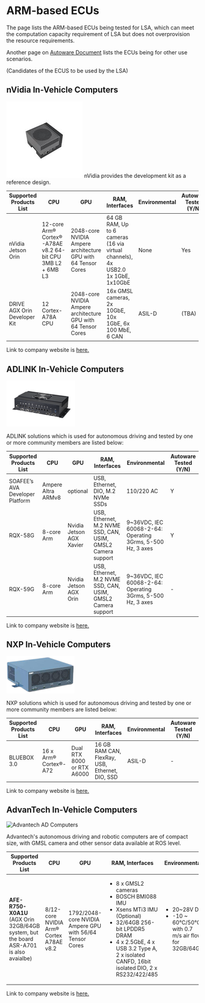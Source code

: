 # ARM-based ECUs

The page lists the ARM-based ECUs being tested for LSA, which can meet the computation capacity requirement of LSA but does not overprovision the resource requirements. 

Another page on [Autoware Document](https://autowarefoundation.github.io/autoware-documentation/main/reference-hw/ad-computers/) lists the ECUs being for other use scenarios. 

(Candidates of the ECUS to be used by the LSA)

## **nVidia In-Vehicle Computers**
![ad_comp-adlink.png](images/ad_comp-nvidia.jpg)
nVidia provides the development kit as a reference design. 


| Supported Products List | CPU                     | GPU                        | RAM, Interfaces                                 | Environmental | Autoware Tested (Y/N) |
| ----------------------- | ----------------------- | -------------------------- | ----------------------------------------------- | ------------- | --------------------- |
| nVidia Jetson Orin             | 12-core Arm® Cortex®-A78AE v8.2 64-bit CPU 3MB L2 + 6MB L3 | 2048-core NVIDIA Ampere architecture GPU with 64 Tensor Cores | 64 GB RAM, Up to 6 cameras (16 via virtual channels), 4x USB2.0 1x 1GbE, 1x10GbE | None      | Yes                     |
| DRIVE AGX Orin Developer Kit   | 12 Cortex-A78A CPU | 2048-core NVIDIA Ampere architecture GPU with 64 Tensor Cores | 16x GMSL cameras, 2x 10GbE, 10x 1GbE, 6x 100 MbE, 6 CAN  |  ASIL-D    | (TBA)                     |

Link to company website is [here.](https://www.nvidia.com/en-us/autonomous-machines/embedded-systems/jetson-orin/)


## **ADLINK In-Vehicle Computers**

![ad_comp-adlink.png](images/ad_comp-adlink.png)

ADLINK solutions which is used for autonomous driving and tested by one or more community members are listed below:

  <!-- cspell: ignore Altra BLUEBOX Grms Quadro Vecow vecow -->

| Supported Products List         | CPU                                    | GPU                      | RAM, Interfaces                                                                                    | Environmental                                                                                  | Autoware Tested (Y/N) |
| ------------------------------- | -------------------------------------- | ------------------------ | -------------------------------------------------------------------------------------------------- | ---------------------------------------------------------------------------------------------- | --------------------- |
| SOAFEE’s AVA Developer Platform | Ampere Altra ARMv8                     | optional                 | USB, Ethernet, DIO, M.2 NVMe SSDs                                                                  | 110/220 AC                                                                                     | Y                     |
| RQX-58G                         | 8-core Arm                             | Nvidia Jetson AGX Xavier | USB, Ethernet, M.2 NVME SSD, CAN, USIM, GMSL2 Camera support                                       | 9~36VDC, IEC 60068-2-64: Operating 3Grms, 5-500 Hz, 3 axes                                     | Y                     |
| RQX-59G                         | 8-core Arm                             | Nvidia Jetson AGX Orin   | USB, Ethernet, M.2 NVME SSD, CAN, USIM, GMSL2 Camera support                                       | 9~36VDC, IEC 60068-2-64: Operating 3Grms, 5-500 Hz, 3 axes                                     | -                     |

Link to company website is [here.](https://www.adlinktech.com/en/Connected-Autonomous-Vehicle-Solutions)

## **NXP In-Vehicle Computers**

![ad_comp-nxp.png](images/ad_comp-nxp.png)

NXP solutions which is used for autonomous driving and tested by one or more community members are listed below:

| Supported Products List | CPU                     | GPU                        | RAM, Interfaces                                 | Environmental | Autoware Tested (Y/N) |
| ----------------------- | ----------------------- | -------------------------- | ----------------------------------------------- | ------------- | --------------------- |
| BLUEBOX 3.0             | 16 x Arm® Cortex®-A72 | Dual RTX 8000 or RTX A6000 | 16 GB RAM CAN, FlexRay, USB, Ethernet, DIO, SSD | ASIL-D        | -                     |

Link to company website is [here.](https://www.nxp.com/design/designs/bluebox-3-0-automotive-high-performance-compute-ahpc-development-platform:BlueBox)

## **AdvanTech In-Vehicle Computers**

![Advantech AD Computers](https://github.com/user-attachments/assets/0798fc0d-e799-4c54-8f81-dfe98466e726)

Advantech's autonomous driving and robotic computers are of compact size, with GMSL camera and other sensor data available at ROS level.

| Supported Products List | CPU | GPU | RAM, Interfaces | Environmental | Autoware Tested (Y/N) |
| --- | --- | --- | --- | --- |--- |
| **AFE-R750-X0A1U** (AGX Orin 32GB/64GB system, but the board  ASR-A701 is also avaialbe) | 8/12-core NVIDIA Arm® Cortex A78AE v8.2 | 1792/2048-core NVIDIA Ampere GPU with 56/64 Tensor Cores | <ul><li>8 x GMSL2 cameras</li><li>BOSCH BMI088 IMU</li><li>Xsens MTi3 IMU (Optional)</li><li>32/64GB 256-bit LPDDR5 DRAM</li><li> 4 x 2.5GbE, 4 x USB 3.2 Type A, 2 x isolated CANFD, 16bit isolated DIO, 2 x RS232/422/485</li> </ul> | <ul><li>20~28V DC</li> <li>-10 ~ 60°C/50°C with 0.7 m/s air flow for 32GB/64GB</li></ul> |Y|

Link to company website is [here.](https://campaign.advantech.online/en/AMR-Robotic-Solutions/)

